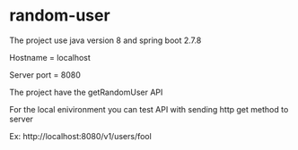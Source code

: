 # random-user

The project use java version 8 and spring boot 2.7.8

Hostname = localhost

Server port = 8080

The project have the getRandomUser API

For the local enivironment you can test API with sending http get method to server 

Ex: http://localhost:8080/v1/users/fool